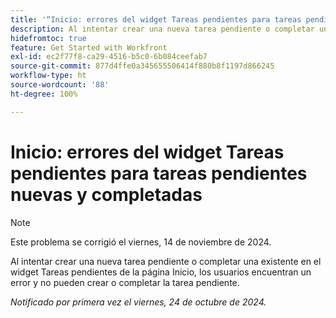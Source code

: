 ```yaml
---
title: '“Inicio: errores del widget Tareas pendientes para tareas pendientes nuevas y completadas”'
description: Al intentar crear una nueva tarea pendiente o completar una existente en el widget Tareas pendientes de la página Inicio, los usuarios encuentran un error y no pueden crear o completar la tarea pendiente.
hidefromtoc: true
feature: Get Started with Workfront
exl-id: ec2f77f8-ca29-4516-b5c0-6b084ceefab7
source-git-commit: 877d4ffe0a345655506414f880b8f1197d866245
workflow-type: ht
source-wordcount: '88'
ht-degree: 100%

---
```


# Inicio: errores del widget Tareas pendientes para tareas pendientes nuevas y completadas

>[!NOTE]
>
>Este problema se corrigió el viernes, 14 de noviembre de 2024.

Al intentar crear una nueva tarea pendiente o completar una existente en el widget Tareas pendientes de la página Inicio, los usuarios encuentran un error y no pueden crear o completar la tarea pendiente.

_Notificado por primera vez el viernes, 24 de octubre de 2024._
